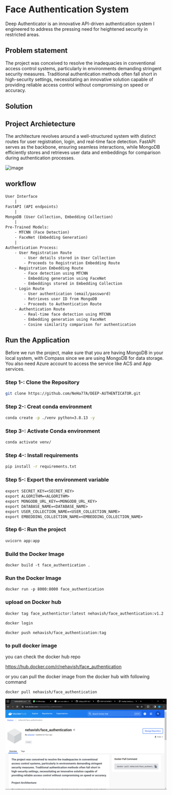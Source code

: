 
# Face Authentication System

Deep Authenticator is an innovative API-driven authentication system I engineered to address the pressing need for heightened security in restricted areas.
## Problem statement
The project was conceived to resolve the inadequacies in conventional access control systems, particularly in environments demanding stringent security measures. Traditional authentication methods often fall short in high-security settings, necessitating an innovative solution capable of providing reliable access control without compromising on speed or accuracy.

## Solution
## Project Archietecture
The architecture revolves around a well-structured system with distinct routes for user registration, login, and real-time face detection. FastAPI serves as the backbone, ensuring seamless interactions, while MongoDB efficiently stores and retrieves user data and embeddings for comparison during authentication processes.

<img width="844" alt="image" src="https://user-images.githubusercontent.com/57321948/195135349-9888d9ea-af5d-4ee2-8aa4-1e57342add05.png">

## workflow
```
User Interface
    |
FastAPI (API endpoints)
    |
MongoDB (User Collection, Embedding Collection)
    |
Pre-Trained Models:
    - MTCNN (Face Detection)
    - FaceNet (Embedding Generation)
    |
Authentication Process:
    - User Registration Route
        - User details stored in User Collection
        - Proceeds to Registration Embedding Route
    - Registration Embedding Route
        - Face detection using MTCNN
        - Embedding generation using FaceNet
        - Embeddings stored in Embedding Collection
    - Login Route
        - User authentication (email/password)
        - Retrieves user ID from MongoDB
        - Proceeds to Authentication Route
    - Authentication Route
        - Real-time face detection using MTCNN
        - Embedding generation using FaceNet
        - Cosine similarity comparison for authentication
```

## Run the Application
Before we run the project, make sure that you are having MongoDB in your local system, with Compass since we are using MongoDB for data storage. You also need Azure account to access the service like ACS and App services.

### Step 1-: Clone the Repository
```bash
git clone https://github.com/NeHa77A/DEEP-AUTHENTICATOR.git
```

### Step 2-: Creat conda environment
```bash
conda create -p ./venv python=3.8.13 -y
```

### Step 3-: Activate Conda environment
```bash
conda activate venv/
```

### Step 4-: Install requirements
```bash
pip install -r requirements.txt
```

### Step 5-: Export the environment variable
```
export SECRET_KEY=<SECRET_KEY>
export ALGORITHM=<ALGORITHM>
export MONGODB_URL_KEY=<MONGODB_URL_KEY>
export DATABASE_NAME=<DATABASE_NAME>
export USER_COLLECTION_NAME=<USER_COLLECTION_NAME>
export EMBEDDING_COLLECTION_NAME=<EMBEDDING_COLLECTION_NAME>
```

### Step 6-: Run the project
```bash
uvicorn app:app
```

### Build the Docker Image
```
docker build -t face_authentication .
```

### Run the Docker Image

```
docker run -p 8000:8000 face_authentication
```
### upload on Docker hub
```
docker tag face_authentictor:latest nehavish/face_authentication:v1.2
```
```
docker login
```
```
docker push nehavish/face_authentication:tag
```
### to pull docker image
you can check the docker hub repo

https://hub.docker.com/r/nehavish/face_authentication

or you can pull the docker image from the docker hub with following command
```
docker pull nehavish/face_authentication
```
![](https://raw.githubusercontent.com/NeHa77A/DEEP-AUTHENTICATOR/main/output/docker%20hub.png)
